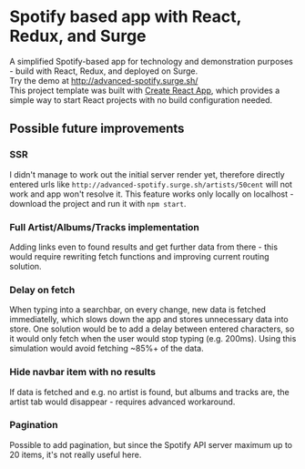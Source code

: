 # Spotify based app with React, Redux, and Surge

A simplified Spotify-based app for technology and demonstration purposes - build with React, Redux, and deployed on Surge.<br>
Try the demo at http://advanced-spotify.surge.sh/<br>
This project template was built with [Create React App](https://github.com/facebookincubator/create-react-app), which provides a simple way to start React projects with no build configuration needed.

## Possible future improvements

### SSR
I didn't manage to work out the initial server render yet, therefore directly entered urls like `http://advanced-spotify.surge.sh/artists/50cent` will not work and app won't resolve it. This feature works only locally on localhost - download the project and run it with `npm start`.

### Full Artist/Albums/Tracks implementation
Adding links even to found results and get further data from there - this would require rewriting fetch functions and improving current routing solution.

### Delay on fetch
When typing into a searchbar, on every change, new data is fetched immediatelly, which slows down the app and stores unnecessary data into store. One solution would be to add a delay between entered characters, so it would only fetch when the user would stop typing (e.g. 200ms). Using this simulation would avoid fetching ~85%+ of the data.

### Hide navbar item with no results
If data is fetched and e.g. no artist is found, but albums and tracks are, the artist tab would disappear - requires advanced workaround.

### Pagination
Possible to add pagination, but since the Spotify API server maximum up to 20 items, it's not really useful here.


